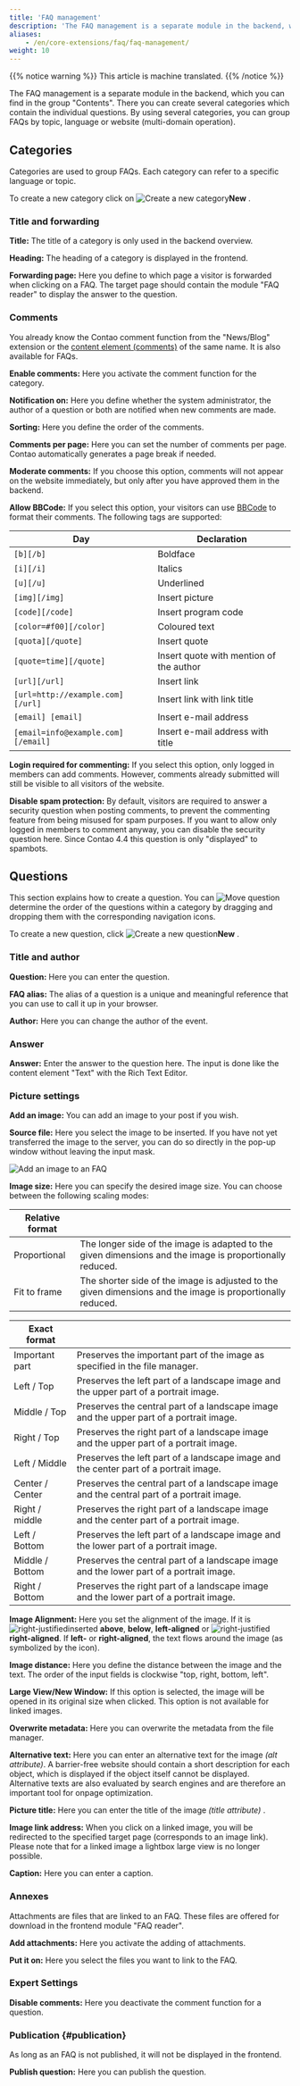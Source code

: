 ```yaml
---
title: 'FAQ management'
description: 'The FAQ management is a separate module in the backend, which you can find in the group "Contents".'
aliases:
    - /en/core-extensions/faq/faq-management/
weight: 10
---
```


{{% notice warning %}}
This article is machine translated.
{{% /notice %}}

The FAQ management is a separate module in the backend, which you can find in the group "Contents". There you can create several categories which contain the individual questions. By using several categories, you can group FAQs by topic, language or website (multi-domain operation).

## Categories

Categories are used to group FAQs. Each category can refer to a specific language or topic.

To create a new category click on ![Create a new category](/de/icons/new.svg?classes=icon "Eine neue Kategorie anlegen")**New** .

### Title and forwarding

**Title:** The title of a category is only used in the backend overview.

**Heading:** The heading of a category is displayed in the frontend.

**Forwarding page:** Here you define to which page a visitor is forwarded when clicking on a FAQ. The target page should contain the module "FAQ reader" to display the answer to the question.

### Comments

You already know the Contao comment function from the "News/Blog" extension or the [content element (comments)](../../../artikelverwaltung/inhaltselemente/#kommentare) of the same name. It is also available for FAQs.

**Enable comments:** Here you activate the comment function for the category.

**Notification on:** Here you define whether the system administrator, the author of a question or both are notified when new comments are made.

**Sorting:** Here you define the order of the comments.

**Comments per page:** Here you can set the number of comments per page. Contao automatically generates a page break if needed.

**Moderate comments:** If you choose this option, comments will not appear on the website immediately, but only after you have approved them in the backend.

**Allow BBCode:** If you select this option, your visitors can use [BBCode](https://de.wikipedia.org/wiki/BBCode) to format their comments. The following tags are supported:

| Day | Declaration |
| --- | ----------- |
| `[b][/b]` | Boldface |
| `[i][/i]` | Italics |
| `[u][/u]` | Underlined |
| `[img][/img]` | Insert picture |
| `[code][/code]` | Insert program code |
| `[color=#f00][/color]` | Coloured text |
| `[quota][/quote]` | Insert quote |
| `[quote=time][/quote]` | Insert quote with mention of the author |
| `[url][/url]` | Insert link |
| `[url=http://example.com][/url]` | Insert link with link title |
| `[email] [email]` | Insert e-mail address |
| `[email=info@example.com][/email]` | Insert e-mail address with title |

**Login required for commenting:** If you select this option, only logged in members can add comments. However, comments already submitted will still be visible to all visitors of the website.

**Disable spam protection:** By default, visitors are required to answer a security question when posting comments, to prevent the commenting feature from being misused for spam purposes. If you want to allow only logged in members to comment anyway, you can disable the security question here. Since Contao 4.4 this question is only "displayed" to spambots.

## Questions

This section explains how to create a question. You can ![Move question](/de/icons/drag.svg?classes=icon "Frage verschieben")determine the order of the questions within a category by dragging and dropping them with the corresponding navigation icons.

To create a new question, click ![Create a new question](/de/icons/new.svg?classes=icon "Eine neue Frage erstellen")**New** .

### Title and author

**Question:** Here you can enter the question.

**FAQ alias:** The alias of a question is a unique and meaningful reference that you can use to call it up in your browser.

**Author:** Here you can change the author of the event.

### Answer

**Answer:** Enter the answer to the question here. The input is done like the content element "Text" with the Rich Text Editor.

### Picture settings

**Add an image:** You can add an image to your post if you wish.

**Source file:** Here you select the image to be inserted. If you have not yet transferred the image to the server, you can do so directly in the pop-up window without leaving the input mask.

![Add an image to an FAQ](/de/core-extensions/faq/images/de/einer-faq-ein-bild-hinzufuegen.png?classes=shadow)

**Image size:** Here you can specify the desired image size. You can choose between the following scaling modes:

| Relative format |  |
| --------------- | --- |
| Proportional | The longer side of the image is adapted to the given dimensions and the image is proportionally reduced. |
| Fit to frame | The shorter side of the image is adjusted to the given dimensions and the image is proportionally reduced. |

| Exact format |  |
| ------------ | --- |
| Important part | Preserves the important part of the image as specified in the file manager. |
| Left / Top | Preserves the left part of a landscape image and the upper part of a portrait image. |
| Middle / Top | Preserves the central part of a landscape image and the upper part of a portrait image. |
| Right / Top | Preserves the right part of a landscape image and the upper part of a portrait image. |
| Left / Middle | Preserves the left part of a landscape image and the center part of a portrait image. |
| Center / Center | Preserves the central part of a landscape image and the central part of a portrait image. |
| Right / middle | Preserves the right part of a landscape image and the center part of a portrait image. |
| Left / Bottom | Preserves the left part of a landscape image and the lower part of a portrait image. |
| Middle / Bottom | Preserves the central part of a landscape image and the lower part of a portrait image. |
| Right / Bottom | Preserves the right part of a landscape image and the lower part of a portrait image. |

**Image Alignment:** Here you set the alignment of the image. If it is ![right-justified](/de/icons/right.svg?classes=icon)inserted **above**, **below**, **left-aligned** or ![right-justified](/de/icons/right.svg?classes=icon)**right-aligned**. If **left-** or **right-aligned**, the text flows around the image (as symbolized by the icon).

**Image distance:** Here you define the distance between the image and the text. The order of the input fields is clockwise "top, right, bottom, left".

**Large View/New Window:** If this option is selected, the image will be opened in its original size when clicked. This option is not available for linked images.

**Overwrite metadata:**  Here you can overwrite the metadata from the file manager.

**Alternative text:** Here you can enter an alternative text for the image *(alt attribute)*. A barrier-free website should contain a short description for each object, which is displayed if the object itself cannot be displayed. Alternative texts are also evaluated by search engines and are therefore an important tool for onpage optimization.

**Picture title:** Here you can enter the title of the image *(title attribute)* .

**Image link address:** When you click on a linked image, you will be redirected to the specified target page (corresponds to an image link). Please note that for a linked image a lightbox large view is no longer possible.

**Caption:** Here you can enter a caption.

### Annexes

Attachments are files that are linked to an FAQ. These files are offered for download in the frontend module "FAQ reader".

**Add attachments:** Here you activate the adding of attachments.

**Put it on:** Here you select the files you want to link to the FAQ.

### Expert Settings

**Disable comments:** Here you deactivate the comment function for a question.

### Publication {#publication}

As long as an FAQ is not published, it will not be displayed in the frontend.

**Publish question:** Here you can publish the question.
